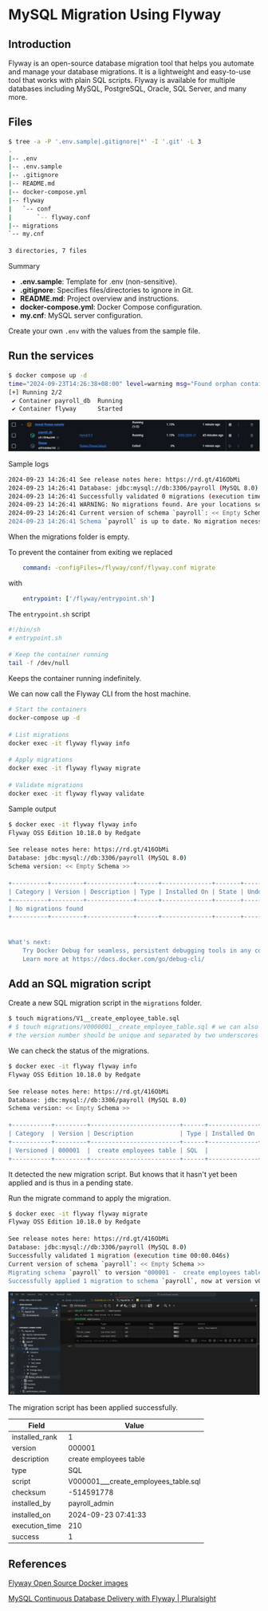 # MySQL Migration Using Flyway

## Introduction

Flyway is an open-source database migration tool that helps you automate and manage your database migrations. It is a lightweight and easy-to-use tool that works with plain SQL scripts. Flyway is available for multiple databases including MySQL, PostgreSQL, Oracle, SQL Server, and many more.

## Files

```sh
$ tree -a -P '.env.sample|.gitignore|*' -I '.git' -L 3
.
|-- .env
|-- .env.sample        
|-- .gitignore
|-- README.md
|-- docker-compose.yml 
|-- flyway
|   `-- conf
|       `-- flyway.conf
|-- migrations
`-- my.cnf

3 directories, 7 files 
```

Summary

- **.env.sample**: Template for .env (non-sensitive).
- **.gitignore**: Specifies files/directories to ignore in Git.
- **README.md**: Project overview and instructions.
- **docker-compose.yml**: Docker Compose configuration.
- **my.cnf**: MySQL server configuration.

Create your own `.env` with the values from the sample file.

## Run the services

```sh
$ docker compose up -d
time="2024-09-23T14:26:38+08:00" level=warning msg="Found orphan containers ([mysql-flyway-sample-flyway-run-32433b6f04b3]) for this project. If you removed or renamed this service in your compose file, you can run this command with the --remove-orphans flag to clean it up."
[+] Running 2/2
 ✔ Container payroll_db  Running                                                      0.0s 
 ✔ Container flyway      Started                                                      0.5s                                                                                                                               0.4s 
```

![](./docker-desktop.png)

Sample logs

```sh
2024-09-23 14:26:41 See release notes here: https://rd.gt/416ObMi
2024-09-23 14:26:41 Database: jdbc:mysql://db:3306/payroll (MySQL 8.0)
2024-09-23 14:26:41 Successfully validated 0 migrations (execution time 00:00.026s)
2024-09-23 14:26:41 WARNING: No migrations found. Are your locations set up correctly?
2024-09-23 14:26:41 Current version of schema `payroll`: << Empty Schema >>
2024-09-23 14:26:41 Schema `payroll` is up to date. No migration necessary.
```

When the migrations folder is empty.

To prevent the container from exiting we replaced

```yml
    command: -configFiles=/flyway/conf/flyway.conf migrate
```

with

```yml
    entrypoint: ['/flyway/entrypoint.sh']
```

The `entrypoint.sh` script

```sh
#!/bin/sh
# entrypoint.sh

# Keep the container running
tail -f /dev/null
```

Keeps the container running indefinitely.

We can now call the Flyway CLI from the host machine.

```sh
# Start the containers
docker-compose up -d

# List migrations
docker exec -it flyway flyway info

# Apply migrations
docker exec -it flyway flyway migrate

# Validate migrations
docker exec -it flyway flyway validate
```

Sample output

```sh
$ docker exec -it flyway flyway info
Flyway OSS Edition 10.18.0 by Redgate

See release notes here: https://rd.gt/416ObMi
Database: jdbc:mysql://db:3306/payroll (MySQL 8.0)
Schema version: << Empty Schema >>

+----------+---------+-------------+------+--------------+-------+----------+
| Category | Version | Description | Type | Installed On | State | Undoable |
+----------+---------+-------------+------+--------------+-------+----------+
| No migrations found                                                       |
+----------+---------+-------------+------+--------------+-------+----------+


What's next:
    Try Docker Debug for seamless, persistent debugging tools in any container or image → docker debug flyway
    Learn more at https://docs.docker.com/go/debug-cli/
```

## Add an SQL migration script

Create a new SQL migration script in the `migrations` folder.

```sh
$ touch migrations/V1__create_employee_table.sql
# $ touch migrations/V0000001__create_employee_table.sql # we can also left pad or prefix the version with zeros
# the version number should be unique and separated by two underscores from the description
```

We can check the status of the migrations.

```sh
$ docker exec -it flyway flyway info
Flyway OSS Edition 10.18.0 by Redgate

See release notes here: https://rd.gt/416ObMi
Database: jdbc:mysql://db:3306/payroll (MySQL 8.0)
Schema version: << Empty Schema >>

+-----------+---------+-------------------------+------+--------------+---------+----------+
| Category  | Version | Description             | Type | Installed On | State   | Undoable |
+-----------+---------+-------------------------+------+--------------+---------+----------+
| Versioned | 000001  |  create employees table | SQL  |              | Pending | No       |
+-----------+---------+-------------------------+------+--------------+---------+----------+
```

It detected the new migration script. But knows that it hasn't yet been applied and is thus in a pending state.

Run the migrate command to apply the migration.

```sh
$ docker exec -it flyway flyway migrate
Flyway OSS Edition 10.18.0 by Redgate

See release notes here: https://rd.gt/416ObMi
Database: jdbc:mysql://db:3306/payroll (MySQL 8.0)
Successfully validated 1 migration (execution time 00:00.046s)
Current version of schema `payroll`: << Empty Schema >>
Migrating schema `payroll` to version "000001 -  create employees table"
Successfully applied 1 migration to schema `payroll`, now at version v000001 (execution time 00:00.210s)
```

![](./mysql-shell-output.png)

The migration script has been applied successfully.

| Field          | Value                                |
|----------------|--------------------------------------|
| installed_rank | 1                                    |
| version        | 000001                               |
| description    | create employees table               |
| type           | SQL                                  |
| script         | V000001___create_employees_table.sql |
| checksum       | -514591778                           |
| installed_by   | payroll_admin                        |
| installed_on   | 2024-09-23 07:41:33                  |
| execution_time | 210                                  |
| success        | 1                                    |

## References

[Flyway Open Source Docker images](https://github.com/flyway/flyway-docker)

[MySQL Continuous Database Delivery with Flyway | Pluralsight](https://www.pluralsight.com/courses/mysql-flyway-continuous-database-delivery)
